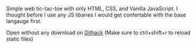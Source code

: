Simple web tic-tac-toe with only HTML, CSS, and Vanilla JavaScript. I thought before I use any JS libaries I would get confertable with the base langauge first.

Open without any download on [Githack](https://raw.githack.com/michael-lesirge/tic-tac-toe/main/HTML-CSS-JS/) (Make sure to ctrl+shift+r to reload static files)
